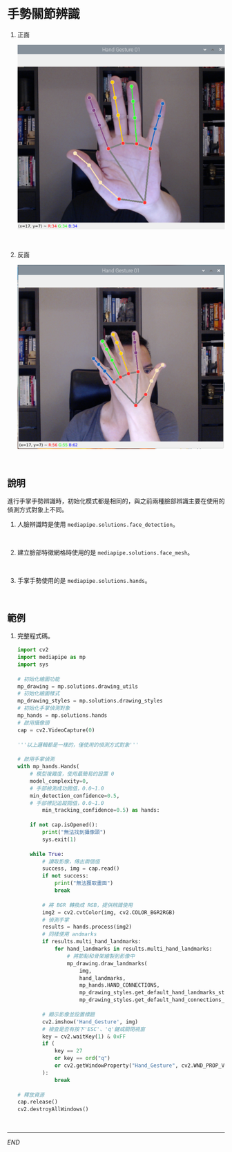 # 手勢關節辨識

1. 正面

    ![](images/img_02.png)

<br>

2. 反面

    ![](images/img_01.png)

<br>

## 說明

進行手掌手勢辨識時，初始化模式都是相同的，與之前兩種臉部辨識主要在使用的偵測方式對象上不同。

1. 人臉辨識時是使用 `mediapipe.solutions.face_detection`。

<br>

2. 建立臉部特徵網格時使用的是 `mediapipe.solutions.face_mesh`。

<br>

3. 手掌手勢使用的是 `mediapipe.solutions.hands`。

<br>

## 範例

1. 完整程式碼。

    ```python
    import cv2
    import mediapipe as mp
    import sys

    # 初始化繪圖功能
    mp_drawing = mp.solutions.drawing_utils
    # 初始化繪圖樣式
    mp_drawing_styles = mp.solutions.drawing_styles
    # 初始化手掌偵測對象
    mp_hands = mp.solutions.hands
    # 啟用攝像頭
    cap = cv2.VideoCapture(0)

    '''以上邏輯都是一樣的，僅使用的偵測方式對象'''

    # 啟用手掌偵測
    with mp_hands.Hands(
        # 模型複雜度，使用最簡易的設置 0
        model_complexity=0,
        # 手部檢測成功閥值，0.0~1.0
        min_detection_confidence=0.5,
        # 手部標記追蹤閥值，0.0~1.0
            min_tracking_confidence=0.5) as hands:

        if not cap.isOpened():
            print("無法找到攝像頭")
            sys.exit(1)

        while True:
            # 讀取影像，傳出兩個值
            success, img = cap.read()
            if not success:
                print("無法獲取畫面")
                break

            # 將 BGR 轉換成 RGB，提供辨識使用
            img2 = cv2.cvtColor(img, cv2.COLOR_BGR2RGB)
            # 偵測手掌
            results = hands.process(img2)
            # 同樣使用 andmarks
            if results.multi_hand_landmarks:
                for hand_landmarks in results.multi_hand_landmarks:
                    # 將節點和骨架繪製到影像中
                    mp_drawing.draw_landmarks(
                        img,
                        hand_landmarks,
                        mp_hands.HAND_CONNECTIONS,
                        mp_drawing_styles.get_default_hand_landmarks_style(),
                        mp_drawing_styles.get_default_hand_connections_style())

            # 顯示影像並設置標題
            cv2.imshow('Hand_Gesture', img)
            # 檢查是否有按下'ESC'、'q'鍵或關閉視窗
            key = cv2.waitKey(1) & 0xFF
            if (
                key == 27
                or key == ord("q")
                or cv2.getWindowProperty("Hand_Gesture", cv2.WND_PROP_VISIBLE) < 1
            ):
                break

    # 釋放資源
    cap.release()
    cv2.destroyAllWindows()

    ```

<br>

---

_END_